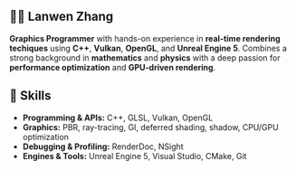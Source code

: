 ## 🤸‍♂️ Lanwen Zhang

**Graphics Programmer** with hands-on experience in **real-time rendering techiques** using **C++**, **Vulkan**, **OpenGL**, and **Unreal Engine 5**. Combines a strong background in **mathematics** and **physics** with a deep passion for 
**performance optimization** and **GPU-driven rendering**.

</details>

## 🔧 Skills
- **Programming & APIs:** C++, GLSL, Vulkan, OpenGL 
- **Graphics:** PBR, ray-tracing, GI, deferred shading, shadow, CPU/GPU optimization 
- **Debugging & Profiling:** RenderDoc, NSight
- **Engines & Tools:** Unreal Engine 5, Visual Studio, CMake, Git 

